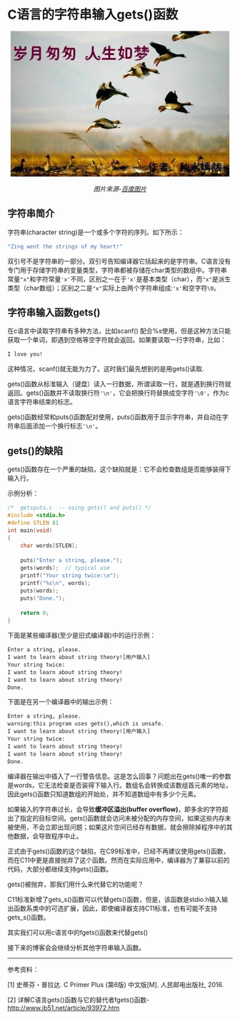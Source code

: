 # C语言的字符串输入gets()函数

<center>

<img src="image\岁月匆匆人生如梦.jpg">

*图片来源-[百度图片](https://image.baidu.com/search/detail?ct=503316480&z=0&ipn=d&word=%E6%AF%95%E7%AB%9F%E6%88%91%E4%BB%AC%E5%BA%A6%E8%BF%87%E4%BA%86%E7%B2%BE%E5%BD%A9%E7%9A%84%E4%BA%BA%E7%94%9F&step_word=&hs=0&pn=25&spn=0&di=5250429800&pi=0&rn=1&tn=baiduimagedetail&is=0%2C0&istype=0&ie=utf-8&oe=utf-8&in=&cl=2&lm=-1&st=undefined&cs=2894155057%2C1907719709&os=2436148760%2C1553426305&simid=4261341206%2C860342305&adpicid=0&lpn=0&ln=1967&fr=&fmq=1497081791564_R&fm=&ic=undefined&s=undefined&se=&sme=&tab=0&width=undefined&height=undefined&face=undefined&ist=&jit=&cg=&bdtype=0&oriquery=&objurl=http%3A%2F%2Fs4.sinaimg.cn%2Fbmiddle%2F6de92e19g7556c2d5e763%26690&fromurl=ippr_z2C%24qAzdH3FAzdH3Fks52_z%26e3Bftgw_z%26e3BvgAzdH3F1r55sAzdH3Fks52AzdH3FfAzdH3Fks52_m1jldj8la8aa4hdh_z%26e3Bip4s&gsm=0&rpstart=0&rpnum=0)*

</center>

## 字符串简介

字符串(character string)是一个或多个字符的序列。如下所示：

```c
"Zing went the strings of my heart!"
```

双引号不是字符串的一部分。双引号告知编译器它括起来的是字符串。C语言没有专门用于存储字符串的变量类型，字符串都被存储在char类型的数组中。字符串常量`"x"`和字符常量`'x'`不同，区别之一在于`'x'`是基本类型（char），而`"x"`是派生类型（char数组）；区别之二是`"x"`实际上由两个字符串组成:`'x'`和空字符`\0`。

## 字符串输入函数gets()

 在c语言中读取字符串有多种方法，比如scanf() 配合%s使用，但是这种方法只能获取一个单词，即遇到空格等空字符就会返回。如果要读取一行字符串，比如：

```tex
I love you!
```

这种情况，scanf()就无能为力了。这时我们最先想到的是用gets()读取.

gets()函数从标准输入（键盘）读入一行数据，所谓读取一行，就是遇到换行符就返回。gets()函数并不读取换行符`'\n'`，它会把换行符替换成空字符`'\0'`，作为c语言字符串结束的标志。

gets()函数经常和puts()函数配对使用，puts()函数用于显示字符串，并自动在字符串后面添加一个换行标志`'\n'`。

## gets()的缺陷

gets()函数存在一个严重的缺陷，这个缺陷就是：它不会检查数组是否能够装得下输入行。

示例分析：

```c
/*  getsputs.c  -- using gets() and puts() */
#include <stdio.h>
#define STLEN 81
int main(void)
{
    char words[STLEN];
     
    puts("Enter a string, please.");
    gets(words);  // typical use
    printf("Your string twice:\n");
    printf("%s\n", words);
    puts(words);
    puts("Done.");
    
    return 0;
}
```

下面是某些编译器(至少是旧式编译器)中的运行示例：

```tex
Enter a string, please.
I want to learn about string theory![用户输入]
Your string twice:
I want to learn about string theory!
I want to learn about string theory!
Done.
```

下面是在另一个编译器中的输出示例：

```tex
Enter a string, please.
warning:this program uses gets(),which is unsafe.
I want to learn about string theory![用户输入]
Your string twice:
I want to learn about string theory!
I want to learn about string theory!
Done.
```

编译器在输出中插入了一行警告信息。这是怎么回事？问题出在gets()唯一的参数是words，它无法检查是否装得下输入行。数组名会转换成该数组首元素的地址，因此gets()函数只知道数组的开始处，并不知道数组中有多少个元素。

如果输入的字符串过长，会导致**缓冲区溢出(buffer overflow)**，即多余的字符超出了指定的目标空间。gets()函数就会访问未被分配的内存空间，如果这些内存未被使用，不会立即出现问题；如果这片空间已经存有数据，就会擦除掉程序中的其他数据，会导致程序中止。

正式由于gets()函数的这个缺陷，在C99标准中，已经不再建议使用gets()函数，而在C11中更是直接抛弃了这个函数。然而在实际应用中，编译器为了兼容以前的代码，大部分都继续支持gets()函数。

gets()被抛弃，那我们用什么来代替它的功能呢？

C11标准新增了gets_s()函数可以代替gets()函数，但是，该函数是stdio.h输入输出函数系类中的可选扩展，因此，即使编译器支持C11标准，也有可能不支持gets_s()函数。

其实我们可以用c语言中的fgets()函数来代替gets()

接下来的博客会会继续分析其他字符串输入函数。

----

参考资料：

[1] 史蒂芬・普拉达. C Primer Plus (第6版) 中文版[M]. 人民邮电出版社, 2016.

[2] 详解C语言gets()函数与它的替代者fgets()函数-http://www.jb51.net/article/93972.htm